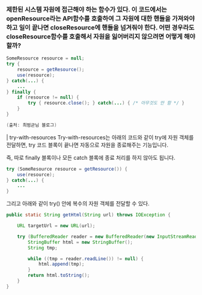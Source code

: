 ### 제한된 시스템 자원에 접근해야 하는 함수가 있다. 이 코드에서는 openResource라는 API함수를 호출하여 그 자원에 대한 핸들을 가져와야 하고 일이 끝나면 closeResource에 핸들을 넘겨줘야 한다. 어떤 경우라도 closeResource함수를 호출해서 자원을 잃어버리지 않으려면 어떻게 해야할까?

```java
SomeResource resource = null;
try {
    resource = getResource();
    use(resource);
} catch(...) {
    ...
} finally {
    if (resource != null) {
        try { resource.close(); } catch(...) { /* 아무것도 안 함 */ }
    }
}

(출처: 최범균님 블로그)
```

| try-with-resources
Try-with-resources는 아래의 코드와 같이
try에 자원 객체를 전달하면, try 코드 블록이 끝나면 자동으로 자원을 종료해주는 기능입니다.

즉, 따로 finally 블록이나 모든 catch 블록에 종료 처리를 하지 않아도 됩니다.

```java
try (SomeResource resource = getResource()) {
    use(resource);
} catch(...) {
    ...
}
```

그리고 아래와 같이 try() 안에 복수의 자원 객체를 전달할 수 있다.

```java
public static String getHtml(String url) throws IOException {

	URL targetUrl = new URL(url);

	try (BufferedReader reader = new BufferedReader(new InputStreamReader(targetUrl.openStream()))){
		StringBuffer html = new StringBuffer();
		String tmp;

		while ((tmp = reader.readLine()) != null) {
			html.append(tmp);
		}
		return html.toString();
	}
}
```
